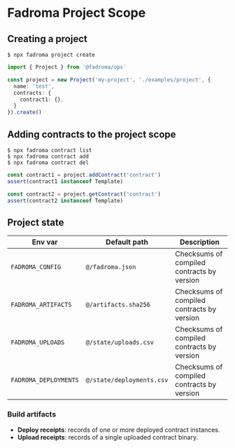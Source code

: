 # Fadroma Project Scope

## Creating a project

```shell
$ npx fadroma project create
```

```typescript
import { Project } from '@fadroma/ops'

const project = new Project('my-project', './examples/project', {
  name: 'test',
  contracts: {
    contract1: {},
  }
}).create()
```

## Adding contracts to the project scope

```shell
$ npx fadroma contract list
$ npx fadroma contract add
$ npx fadroma contract del
```

```typescript
const contract1 = project.addContract('contract')
assert(contract1 instanceof Template)

const contract2 = project.getContract('contract')
assert(contract2 instanceof Template)
```

## Project state

|Env var              |Default path              |Description                               |
|---------------------|--------------------------|------------------------------------------|
|`FADROMA_CONFIG`     |`@/fadroma.json`          |Checksums of compiled contracts by version|
|`FADROMA_ARTIFACTS`  |`@/artifacts.sha256`      |Checksums of compiled contracts by version|
|`FADROMA_UPLOADS`    |`@/state/uploads.csv`     |Checksums of compiled contracts by version|
|`FADROMA_DEPLOYMENTS`|`@/state/deployments.csv` |Checksums of compiled contracts by version|

### Build artifacts

* **Deploy receipts**: records of one or more deployed contract instances.
* **Upload receipts**: records of a single uploaded contract binary.
